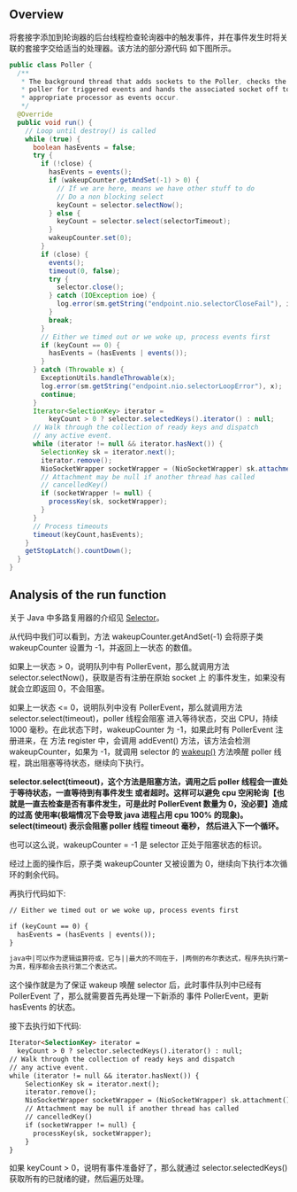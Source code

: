 ## Overview
将套接字添加到轮询器的后台线程检查轮询器中的触发事件，并在事件发生时将关联的套接字交给适当的处理器。该方法的部分源代码
如下图所示。
```java
public class Poller {
  /**
   * The background thread that adds sockets to the Poller, checks the
   * poller for triggered events and hands the associated socket off to an
   * appropriate processor as events occur.
   */
  @Override
  public void run() {
    // Loop until destroy() is called
    while (true) {
      boolean hasEvents = false;
      try {
        if (!close) {
          hasEvents = events();
          if (wakeupCounter.getAndSet(-1) > 0) {
            // If we are here, means we have other stuff to do
            // Do a non blocking select
            keyCount = selector.selectNow();
          } else {
            keyCount = selector.select(selectorTimeout);
          }
          wakeupCounter.set(0);
        }
        if (close) {
          events();
          timeout(0, false);
          try {
            selector.close();
          } catch (IOException ioe) {
            log.error(sm.getString("endpoint.nio.selectorCloseFail"), ioe);
          }
          break;
        }
        // Either we timed out or we woke up, process events first
        if (keyCount == 0) {
          hasEvents = (hasEvents | events());
        }
      } catch (Throwable x) {
        ExceptionUtils.handleThrowable(x);
        log.error(sm.getString("endpoint.nio.selectorLoopError"), x);
        continue;
      }
      Iterator<SelectionKey> iterator =
          keyCount > 0 ? selector.selectedKeys().iterator() : null;
      // Walk through the collection of ready keys and dispatch
      // any active event.
      while (iterator != null && iterator.hasNext()) {
        SelectionKey sk = iterator.next();
        iterator.remove();
        NioSocketWrapper socketWrapper = (NioSocketWrapper) sk.attachment();
        // Attachment may be null if another thread has called
        // cancelledKey()
        if (socketWrapper != null) {
          processKey(sk, socketWrapper);
        }
      }
      // Process timeouts
      timeout(keyCount,hasEvents);
    }
    getStopLatch().countDown();
  }
}
```

## Analysis of the run function
关于 Java 中多路复用器的介绍见 [Selector](./model_selector.md)。

从代码中我们可以看到，方法 wakeupCounter.getAndSet(-1) 会将原子类 wakeupCounter 设置为 -1，并返回上一状态
的数值。

如果上一状态 > 0，说明队列中有 PollerEvent，那么就调用方法 selector.selectNow()，获取是否有注册在原始 socket 上
的事件发生，如果没有就会立即返回 0，不会阻塞。

如果上一状态 <= 0，说明队列中没有 PollerEvent，那么就调用方法 selector.select(timeout)，poller 线程会阻塞
进入等待状态，交出 CPU，持续 1000 毫秒。在此状态下时，wakeupCounter 为 -1，如果此时有 PollerEvent 注册进来，在
方法 register 中，会调用 addEvent() 方法，该方法会检测 wakeupCounter，如果为 -1，就调用 selector 的 
[wakeup()](./model_selector.md) 方法唤醒 poller 线程，跳出阻塞等待状态，继续向下执行。

**selector.select(timeout)，这个方法是阻塞方法，调用之后 poller 线程会一直处于等待状态，一直等待到有事件发生
或者超时。这样可以避免 cpu 空闲轮询【也就是一直去检查是否有事件发生，可是此时 PollerEvent 数量为 0，没必要】造成的过高
使用率(极端情况下会导致 java 进程占用 cpu 100% 的现象)。select(timeout) 表示会阻塞 poller 线程 timeout 毫秒，
然后进入下一个循环。**

也可以这么说，wakeupCounter = -1 是 selector 正处于阻塞状态的标识。

经过上面的操作后，原子类 wakeupCounter 又被设置为 0，继续向下执行本次循环的剩余代码。

再执行代码如下:
```markdown
// Either we timed out or we woke up, process events first

if (keyCount == 0) {
  hasEvents = (hasEvents | events());
}

java中|可以作为逻辑运算符或，它与||最大的不同在于，|两侧的布尔表达式，程序先执行第一个表达式，但是无论第一个表达式是否
为真，程序都会去执行第二个表达式。
```
这个操作就是为了保证 wakeup 唤醒 selector 后，此时事件队列中已经有 PollerEvent 了，那么就需要首先再处理一下新添的
事件 PollerEvent，更新 hasEvents 的状态。

接下去执行如下代码:
```markdown
Iterator<SelectionKey> iterator =
  keyCount > 0 ? selector.selectedKeys().iterator() : null;
// Walk through the collection of ready keys and dispatch
// any active event.
while (iterator != null && iterator.hasNext()) {
    SelectionKey sk = iterator.next();
    iterator.remove();
    NioSocketWrapper socketWrapper = (NioSocketWrapper) sk.attachment();
    // Attachment may be null if another thread has called
    // cancelledKey()
    if (socketWrapper != null) {
      processKey(sk, socketWrapper);
    }
}
```
如果 keyCount > 0，说明有事件准备好了，那么就通过 selector.selectedKeys() 获取所有的已就绪的键，然后遍历处理。

